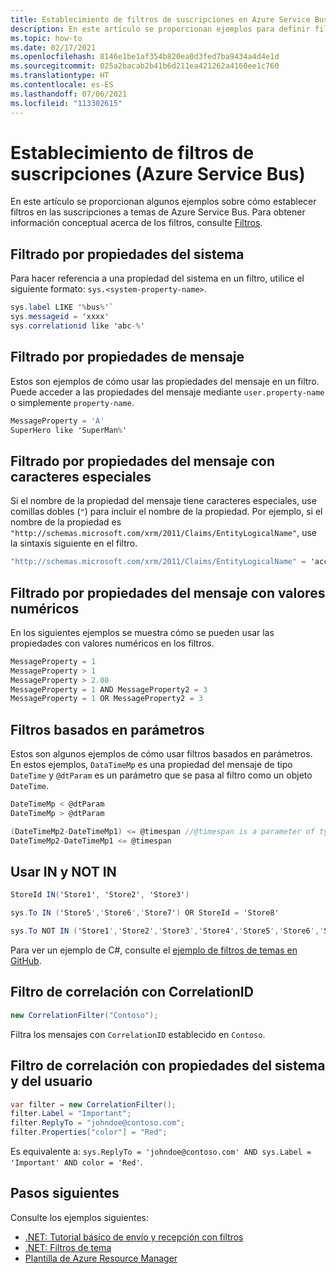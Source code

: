 ```yaml
---
title: Establecimiento de filtros de suscripciones en Azure Service Bus | Microsoft Docs
description: En este artículo se proporcionan ejemplos para definir filtros y acciones en las suscripciones a temas de Azure Service Bus.
ms.topic: how-to
ms.date: 02/17/2021
ms.openlocfilehash: 8146e1be1af354b820ea0d3fed7ba9434a4d4e1d
ms.sourcegitcommit: 025a2bacab2b41b6d211ea421262a4160ee1c760
ms.translationtype: HT
ms.contentlocale: es-ES
ms.lasthandoff: 07/06/2021
ms.locfileid: "113302615"
---
```

# <a name="set-subscription-filters-azure-service-bus"></a>Establecimiento de filtros de suscripciones (Azure Service Bus)
En este artículo se proporcionan algunos ejemplos sobre cómo establecer filtros en las suscripciones a temas de Azure Service Bus. Para obtener información conceptual acerca de los filtros, consulte [Filtros](topic-filters.md).

## <a name="filter-on-system-properties"></a>Filtrado por propiedades del sistema
Para hacer referencia a una propiedad del sistema en un filtro, utilice el siguiente formato: `sys.<system-property-name>`. 

```csharp
sys.label LIKE '%bus%'`
sys.messageid = 'xxxx'
sys.correlationid like 'abc-%'
```

## <a name="filter-on-message-properties"></a>Filtrado por propiedades de mensaje
Estos son ejemplos de cómo usar las propiedades del mensaje en un filtro. Puede acceder a las propiedades del mensaje mediante `user.property-name` o simplemente `property-name`.

```csharp
MessageProperty = 'A'
SuperHero like 'SuperMan%'
```

## <a name="filter-on-message-properties-with-special-characters"></a>Filtrado por propiedades del mensaje con caracteres especiales
Si el nombre de la propiedad del mensaje tiene caracteres especiales, use comillas dobles (`"`) para incluir el nombre de la propiedad. Por ejemplo, si el nombre de la propiedad es `"http://schemas.microsoft.com/xrm/2011/Claims/EntityLogicalName"`, use la sintaxis siguiente en el filtro. 

```csharp
"http://schemas.microsoft.com/xrm/2011/Claims/EntityLogicalName" = 'account'
```

## <a name="filter-on-message-properties-with-numeric-values"></a>Filtrado por propiedades del mensaje con valores numéricos
En los siguientes ejemplos se muestra cómo se pueden usar las propiedades con valores numéricos en los filtros. 

```csharp
MessageProperty = 1
MessageProperty > 1
MessageProperty > 2.08
MessageProperty = 1 AND MessageProperty2 = 3
MessageProperty = 1 OR MessageProperty2 = 3
```

## <a name="parameter-based-filters"></a>Filtros basados en parámetros
Estos son algunos ejemplos de cómo usar filtros basados en parámetros. En estos ejemplos, `DataTimeMp` es una propiedad del mensaje de tipo `DateTime` y `@dtParam` es un parámetro que se pasa al filtro como un objeto `DateTime`.

```csharp
DateTimeMp < @dtParam
DateTimeMp > @dtParam

(DateTimeMp2-DateTimeMp1) <= @timespan //@timespan is a parameter of type TimeSpan
DateTimeMp2-DateTimeMp1 <= @timespan
```

## <a name="using-in-and-not-in"></a>Usar IN y NOT IN

```csharp
StoreId IN('Store1', 'Store2', 'Store3')

sys.To IN ('Store5','Store6','Store7') OR StoreId = 'Store8'

sys.To NOT IN ('Store1','Store2','Store3','Store4','Store5','Store6','Store7','Store8') OR StoreId NOT IN ('Store1','Store2','Store3','Store4','Store5','Store6','Store7','Store8')
```

Para ver un ejemplo de C#, consulte el [ejemplo de filtros de temas en GitHub](https://github.com/Azure/azure-service-bus/tree/master/samples/DotNet/Azure.Messaging.ServiceBus/BasicSendReceiveTutorialwithFilters).


## <a name="correlation-filter-using-correlationid"></a>Filtro de correlación con CorrelationID

```csharp
new CorrelationFilter("Contoso");
```

Filtra los mensajes con `CorrelationID` establecido en `Contoso`. 

## <a name="correlation-filter-using-system-and-user-properties"></a>Filtro de correlación con propiedades del sistema y del usuario

```csharp
var filter = new CorrelationFilter();
filter.Label = "Important";
filter.ReplyTo = "johndoe@contoso.com";
filter.Properties["color"] = "Red";
```

Es equivalente a: `sys.ReplyTo = 'johndoe@contoso.com' AND sys.Label = 'Important' AND color = 'Red'`.

## <a name="next-steps"></a>Pasos siguientes
Consulte los ejemplos siguientes: 

- [.NET: Tutorial básico de envío y recepción con filtros](https://github.com/Azure/azure-service-bus/tree/master/samples/DotNet/GettingStarted/BasicSendReceiveTutorialwithFilters/BasicSendReceiveTutorialWithFilters)
- [.NET: Filtros de tema](https://github.com/Azure/azure-service-bus/tree/master/samples/DotNet/Microsoft.Azure.ServiceBus/TopicFilters)
- [Plantilla de Azure Resource Manager](/azure/templates/microsoft.servicebus/2017-04-01/namespaces/topics/subscriptions/rules)
